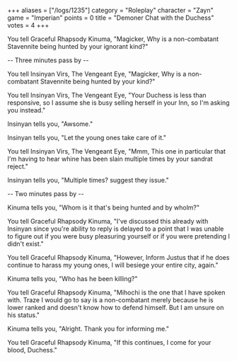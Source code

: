+++
aliases = ["/logs/1235"]
category = "Roleplay"
character = "Zayn"
game = "Imperian"
points = 0
title = "Demoner Chat with the Duchess"
votes = 4
+++

You tell Graceful Rhapsody Kinuma, "Magicker, Why is a non-combatant Stavennite being hunted by your ignorant kind?"

-- Three minutes pass by --

You tell Insinyan Virs, The Vengeant Eye, "Magicker, Why is a non-combatant Stavennite being hunted by your kind?"

You tell Insinyan Virs, The Vengeant Eye, "Your Duchess is less than responsive, so I assume she is busy selling herself in your Inn, so I'm asking you instead."

Insinyan tells you, "Awsome."

Insinyan tells you, "Let the young ones take care of it."

You tell Insinyan Virs, The Vengeant Eye, "Mmm, This one in particular that I'm having to hear whine has been slain multiple times by your sandrat reject."

Insinyan tells you, "Multiple times? suggest they issue."

-- Two minutes pass by --

Kinuma tells you, "Whom is it that's being hunted and by wholm?"

You tell Graceful Rhapsody Kinuma, "I've discussed this already with Insinyan since you're ability to reply is delayed to a point that I was unable to figure out if you were busy pleasuring yourself or if you were pretending I didn't exist."

You tell Graceful Rhapsody Kinuma, "However, Inform Justus that if he does continue to harass my young ones, I will besiege your entire city, again."

Kinuma tells you, "Who has he been killing?"

You tell Graceful Rhapsody Kinuma, "Mihochi is the one that I have spoken with. Traze I would go to say is a non-combatant merely because he is lower ranked and doesn't know how to defend himself. But I am unsure on his status."

Kinuma tells you, "Alright. Thank you for informing me."

You tell Graceful Rhapsody Kinuma, "If this continues, I come for your blood, Duchess."